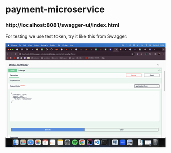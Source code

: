 # payment-microservice

### http://localhost:8081/swagger-ui/index.html

For testing we use test token, try it like this from Swagger:

![Alt text](./payment/src/main/resources/Screenshot%202024-03-02%20at%2023.59.31.png)